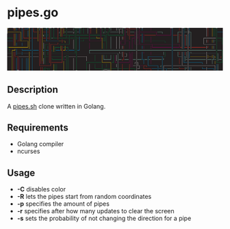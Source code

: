 # pipes.go

![Screenshot](screen.png "Screenshot")

## Description
A [pipes.sh](https://github.com/pipeseroni/pipes.sh) clone written in Golang.

## Requirements
* Golang compiler
* ncurses

## Usage
* **-C** disables color
* **-R** lets the pipes start from random coordinates
* **-p** specifies the amount of pipes
* **-r** specifies after how many updates to clear the screen
* **-s** sets the probability of not changing the direction for a pipe
